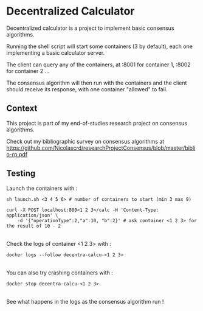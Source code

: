# Decentralized Calculator

Decentralized calculator is a project to implement basic consensus algorithms.

Running the shell script will start some containers (3 by default), each one implementing a basic calculator server.

The client can query any of the containers, at :8001 for container 1, :8002 for container 2 ...

The consensus algorithm will then run with the containers and the client should receive its response, with one container "allowed" to fail.

## Context

This project is part of my end-of-studies research project on consensus algorithms.

Check out my bibliographic survey on consensus algorithms at https://github.com/Nicolascrd/researchProjectConsensus/blob/master/biblio-rp.pdf 

## Testing

Launch the containers with :

```
sh launch.sh <3 4 5 6> # number of containers to start (min 3 max 9)

curl -X POST localhost:800<1 2 3>/calc -H 'Content-Type: application/json' \
    -d '{"operationType":2,"a":10, "b":2}' # ask container <1 2 3> for the result of 10 - 2
```
\
Check the logs of container <1 2 3> with :

```
docker logs --follow decentra-calcu-<1 2 3>
```
\
You can also try crashing containers with :

```
docker stop decentra-calcu-<1 2 3>
```
\
See what happens in the logs as the consensus algorithm run !
